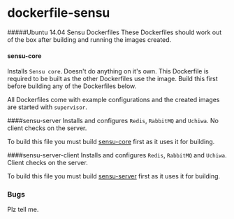 # dockerfile-sensu

#####Ubuntu 14.04 Sensu Dockerfiles
These Dockerfiles should work out of the box after building and running the images created.

#### sensu-core
Installs `Sensu core`. Doesn't do anything on it's own. This Dockerfile is required to be built as the other Dockerfiles use the image. Build this first before building any of the Dockerfiles below.

All Dockerfiles come with example configurations and the created images are started with `supervisor`.

####sensu-server
Installs and configures `Redis`, `RabbitMQ` and `Uchiwa`. No client checks on the server. 

To build this file you must build [sensu-core](#sensu-core) first as it uses it for building.

####sensu-server-client 
Installs and configures `Redis`, `RabbitMQ` and `Uchiwa`. Client checks on the server.

To build this file you must build [sensu-server](#sensu-server) first as it uses it for building.

### Bugs

Plz tell me.
